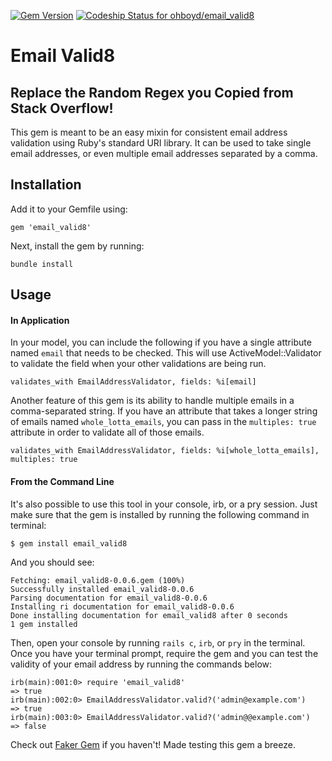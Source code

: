 [![Gem Version](https://badge.fury.io/rb/email_valid8.svg)](https://badge.fury.io/rb/email_valid8)
[![Codeship Status for ohboyd/email_valid8](https://app.codeship.com/projects/c25d4b70-8a67-0137-305f-360e0f58cb63/status?branch=master)](https://app.codeship.com/projects/354806)

# Email Valid8

## Replace the Random Regex you Copied from Stack Overflow!
This gem is meant to be an easy mixin for consistent email address validation using Ruby's standard URI library. It can be used to take single email addresses, or even multiple email addresses separated by a comma.

## Installation

Add it to your Gemfile using:
```
gem 'email_valid8'
```
Next, install the gem by running:
```
bundle install
```

## Usage
#### In Application
In your model, you can include the following if you have a single attribute named `email` that needs to be checked. This will use ActiveModel::Validator to validate the field when your other validations are being run.
```
validates_with EmailAddressValidator, fields: %i[email]
```
Another feature of this gem is its ability to handle multiple emails in a comma-separated string. If you have an attribute that takes a longer string of emails named `whole_lotta_emails`, you can pass in the `multiples: true` attribute in order to validate all of those emails.

```
validates_with EmailAddressValidator, fields: %i[whole_lotta_emails], multiples: true
```

#### From the Command Line
It's also possible to use this tool in your console, irb, or a pry session. Just make sure that the gem is installed by running the following command in terminal:
```
$ gem install email_valid8
``` 
And you should see: 
```
Fetching: email_valid8-0.0.6.gem (100%)
Successfully installed email_valid8-0.0.6
Parsing documentation for email_valid8-0.0.6
Installing ri documentation for email_valid8-0.0.6
Done installing documentation for email_valid8 after 0 seconds
1 gem installed
```
Then, open your console by running `rails c`, `irb`, or `pry` in the terminal. Once you have your terminal prompt, require the gem and you can test the validity of your email address by running the commands below:
```
irb(main):001:0> require 'email_valid8'
=> true
irb(main):002:0> EmailAddressValidator.valid?('admin@example.com')
=> true
irb(main):003:0> EmailAddressValidator.valid?('admin@@example.com')
=> false
```


Check out [Faker Gem](https://github.com/stympy/faker) if you haven't! Made testing this gem a breeze.
